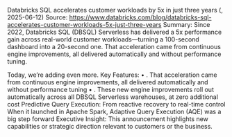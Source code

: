 Databricks SQL accelerates customer workloads by 5x in just three years (, 2025-06-12)
Source: https://www.databricks.com/blog/databricks-sql-accelerates-customer-workloads-5x-just-three-years
Summary: Since 2022, Databricks SQL (DBSQL) Serverless has delivered a 5x performance gain across real-world customer workloads—turning a 100-second dashboard into a 20-second one. That acceleration came from continuous engine improvements, all delivered automatically and without performance tuning.

 Today, we’re adding even more.
Key Features:
• . That acceleration came from continuous engine improvements, all delivered automatically and without performance tuning
• . These new engine improvements roll out automatically across all DBSQL Serverless warehouses, at zero additional cost Predictive Query Execution: From reactive recovery to real-time control When it launched in Apache Spark, Adaptive Query Execution (AQE) was a big step forward
Executive Insight: This announcement highlights new capabilities or strategic direction relevant to customers or the business.
